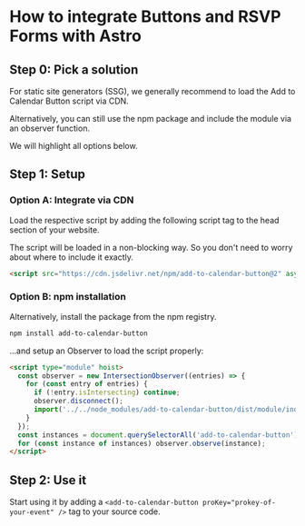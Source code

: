 
# How to integrate Buttons and RSVP Forms with Astro

## Step 0: Pick a solution

For static site generators (SSG), we generally recommend to load the Add to Calendar Button script via CDN.

Alternatively, you can still use the npm package and include the module via an observer function.

We will highlight all options below.

## Step 1: Setup

### Option A: Integrate via CDN

Load the respective script by adding the following script tag to the head section of your website.

The script will be loaded in a non-blocking way. So you don't need to worry about where to include it exactly.

```html
<script src="https://cdn.jsdelivr.net/npm/add-to-calendar-button@2" async defer></script>
```

### Option B: npm installation

Alternatively, install the package from the npm registry.

```bash
npm install add-to-calendar-button
```

...and setup an Observer to load the script properly:

```html
<script type="module" hoist>
  const observer = new IntersectionObserver((entries) => {
    for (const entry of entries) {
      if (!entry.isIntersecting) continue;
      observer.disconnect();
      import('../../node_modules/add-to-calendar-button/dist/module/index.js');
    }
  });
  const instances = document.querySelectorAll('add-to-calendar-button');
  for (const instance of instances) observer.observe(instance);
</script>
```

## Step 2: Use it

Start using it by adding a `<add-to-calendar-button proKey="prokey-of-your-event" />` tag to your source code.
